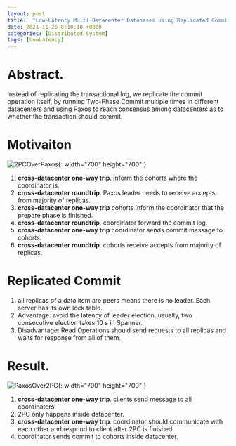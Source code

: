 ```yaml
---
layout: post
title:  "Low-Latency Multi-Datacenter Databases using Replicated Commit Note"
date: 2021-11-26 8:10:10 +0800
categories: [Distributed System]
tags: [LowLatency]
---
```


# Abstract.
Instead of replicating the transactional log, we replicate the commit operation itself, by running Two-Phase Commit multiple times
in different datacenters and using Paxos to reach consensus among datacenters as to whether the transaction should commit.  


# Motivaiton
![2PCOverPaxos](https://raw.githubusercontent.com/cheng1621/HelloMike.github.io/master/assets/img/sample/2PCOverPaxos.png){: width="700" height="700" }
1. **cross-datacenter one-way trip**. inform the cohorts where the coordinator is.   
2. **cross-datacenter roundtrip**. Paxos leader needs to receive accepts from majority of replicas.    
3. **cross-datacenter one-way trip** cohorts inform the coordinator that the prepare phase is finished.   
4. **cross-datacenter roundtrip**. coordinator forward the commit log.   
5. **cross-datacenter one-way trip** coordinator sends commit message to cohorts.   
6. **cross-datacenter roundtrip**. cohorts receive accepts from majority of replicas.   

# Replicated Commit
1. all replicas of a data item are peers means there is no leader. Each server has its own lock table.  
2. Advantage: avoid the latency of leader election. usually, two consecutive election takes 10 s in Spanner.  
3. Disadvantage: Read Operations should send requests to all replicas and waits for response from all of them.

# Result.
![PaxosOver2PC](https://raw.githubusercontent.com/cheng1621/HelloMike.github.io/master/assets/img/sample/PaxosOver2PC.png){: width="700" height="700" }
1. **cross-datacenter one-way trip**. clients send message to all coordinaters.  
2. 2PC only happens inside datacenter.  
3. **cross-datacenter one-way trip**. coordinator should communicate with each other and respond to client after 2PC is finished.  
4. coordinator sends commit to cohorts inside datacenter.  
